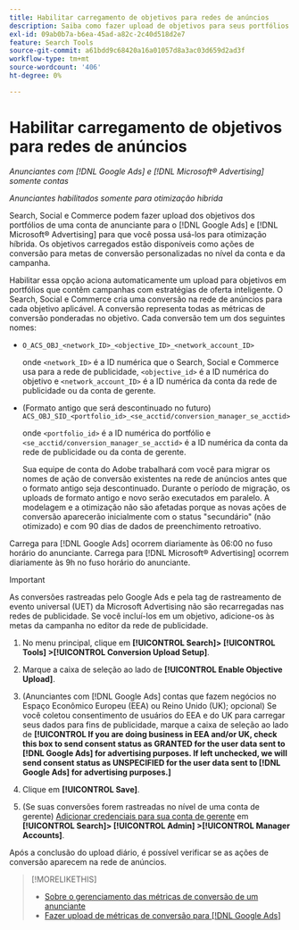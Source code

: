 ```yaml
---
title: Habilitar carregamento de objetivos para redes de anúncios
description: Saiba como fazer upload de objetivos para seus portfólios híbridos no [!DNL Google Ads] e [!DNL Microsoft® Advertising].
exl-id: 09ab0b7a-b6ea-45ad-a82c-2c40d518d2e7
feature: Search Tools
source-git-commit: a61bdd9c68420a16a01057d8a3ac03d659d2ad3f
workflow-type: tm+mt
source-wordcount: '406'
ht-degree: 0%

---
```


# Habilitar carregamento de objetivos para redes de anúncios

*Anunciantes com [!DNL Google Ads] e [!DNL Microsoft® Advertising] somente contas*

*Anunciantes habilitados somente para otimização híbrida*

Search, Social e Commerce podem fazer upload dos objetivos dos portfólios de uma conta de anunciante para o [!DNL Google Ads] e [!DNL Microsoft® Advertising] para que você possa usá-los para otimização híbrida. Os objetivos carregados estão disponíveis como ações de conversão para metas de conversão personalizadas no nível da conta e da campanha.

Habilitar essa opção aciona automaticamente um upload para objetivos em portfólios que contêm campanhas com estratégias de oferta inteligente. O Search, Social e Commerce cria uma conversão na rede de anúncios para cada objetivo aplicável. A conversão representa todas as métricas de conversão ponderadas no objetivo. Cada conversão tem um dos seguintes nomes:

* `O_ACS_OBJ_<network_ID>_<objective_ID>_<network_account_ID>`

  onde `<network_ID>` é a ID numérica que o Search, Social e Commerce usa para a rede de publicidade, `<objective_id>` é a ID numérica do objetivo e `<network_account_ID>` é a ID numérica da conta da rede de publicidade ou da conta de gerente.

* (Formato antigo que será descontinuado no futuro) `ACS_OBJ_SID_<portfolio_id>_<se_acctid/conversion_manager_se_acctid>`

  onde `<portfolio_id>` é a ID numérica do portfólio e `<se_acctid/conversion_manager_se_acctid>` é a ID numérica da conta da rede de publicidade ou da conta de gerente.

  Sua equipe de conta do Adobe trabalhará com você para migrar os nomes de ação de conversão existentes na rede de anúncios antes que o formato antigo seja descontinuado. Durante o período de migração, os uploads de formato antigo e novo serão executados em paralelo. A modelagem e a otimização não são afetadas porque as novas ações de conversão aparecerão inicialmente com o status &quot;secundário&quot; (não otimizado) e com 90 dias de dados de preenchimento retroativo.

Carrega para [!DNL Google Ads] ocorrem diariamente às 06:00 no fuso horário do anunciante. Carrega para [!DNL Microsoft® Advertising] ocorrem diariamente às 9h no fuso horário do anunciante.

>[!IMPORTANT]
>
>As conversões rastreadas pelo Google Ads e pela tag de rastreamento de evento universal (UET) da Microsoft Advertising não são recarregadas nas redes de publicidade. Se você incluí-los em um objetivo, adicione-os às metas da campanha no editor da rede de publicidade.

<!--
>[!IMPORTANT]
>
>Objectives for hybrid portfolios may include conversion goals from multiple ad networks and other types of conversion metrics. However, the individual campaigns in the portfolio can't include conversion goals that aren't included in the portfolio's objective; using additional conversion goals may impact portfolio performance.
-->

<!-- Can conversions from events triggered on other ad networks be included in the portfolio (and just be ignored)? -->

1. No menu principal, clique em **[!UICONTROL Search]> [!UICONTROL Tools] >[!UICONTROL Conversion Upload Setup]**.

1. Marque a caixa de seleção ao lado de **[!UICONTROL Enable Objective Upload]**.

1. (Anunciantes com [!DNL Google Ads] contas que fazem negócios no Espaço Econômico Europeu (EEA) ou Reino Unido (UK); opcional) Se você coletou consentimento de usuários do EEA e do UK para carregar seus dados para fins de publicidade, marque a caixa de seleção ao lado de **[!UICONTROL If you are doing business in EEA and/or UK, check this box to send consent status as GRANTED for the user data sent to [!DNL Google Ads] for advertising purposes. If left unchecked, we will send consent status as UNSPECIFIED for the user data sent to [!DNL Google Ads] for advertising purposes.]**

1. Clique em **[!UICONTROL Save]**.

1. (Se suas conversões forem rastreadas no nível de uma conta de gerente) [Adicionar credenciais para sua conta de gerente](/help/search-social-commerce/admin/manager-accounts.md) em **[!UICONTROL Search]> [!UICONTROL Admin] >[!UICONTROL Manager Accounts]**.

Após a conclusão do upload diário, é possível verificar se as ações de conversão aparecem na rede de anúncios.

>[!MORELIKETHIS]
>
>* [Sobre o gerenciamento das métricas de conversão de um anunciante](/help/search-social-commerce/admin/conversion-metrics/conversion-metric-about.md)
>* [Fazer upload de métricas de conversão para [!DNL Google Ads]](conversion-metrics-upload-to-google.md)
